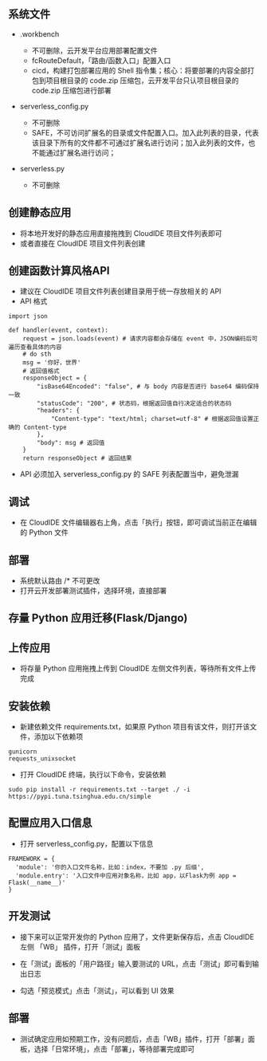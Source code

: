 ## 系统文件

- .workbench
  - 不可删除，云开发平台应用部署配置文件
  - fcRouteDefault，「路由/函数入口」配置入口
  - cicd，构建打包部署应用的 Shell 指令集；核心：将要部署的内容全部打包到项目根目录的 code.zip 压缩包，云开发平台只认项目根目录的 code.zip 压缩包进行部署

- serverless_config.py
  - 不可删除
  - SAFE，不可访问扩展名的目录或文件配置入口。加入此列表的目录，代表该目录下所有的文件都不可通过扩展名进行访问；加入此列表的文件，也不能通过扩展名进行访问；

- serverless.py
  - 不可删除

## 创建静态应用
- 将本地开发好的静态应用直接拖拽到 CloudIDE 项目文件列表即可
- 或者直接在 CloudIDE 项目文件列表创建

## 创建函数计算风格API
- 建议在 CloudIDE 项目文件列表创建目录用于统一存放相关的 API
- API 格式
```
import json

def handler(event, context):
    request = json.loads(event) # 请求内容都会存储在 event 中，JSON编码后可遍历查看具体的内容
    # do sth
    msg = '你好，世界'
    # 返回值格式
    responseObject = {
        "isBase64Encoded": "false", # 与 body 内容是否进行 base64 编码保持一致
        "statusCode": "200", # 状态码，根据返回值自行决定适合的状态码
        "headers": {
        	"Content-type": "text/html; charset=utf-8" # 根据返回值设置正确的 Content-type
        },
        "body": msg # 返回值
    }
    return responseObject # 返回结果
```
- API 必须加入 serverless_config.py 的 SAFE 列表配置当中，避免泄漏

## 调试
- 在 CloudIDE 文件编辑器右上角，点击「执行」按钮，即可调试当前正在编辑的 Python 文件

## 部署
- 系统默认路由 /* 不可更改
- 打开云开发部署测试插件，选择环境，直接部署

## 存量 Python 应用迁移(Flask/Django)

## 上传应用
- 将存量 Python 应用拖拽上传到 CloudIDE 左侧文件列表，等待所有文件上传完成

## 安装依赖
- 新建依赖文件 requirements.txt，如果原 Python 项目有该文件，则打开该文件，添加以下依赖项
```
gunicorn
requests_unixsocket
```

- 打开 CloudIDE 终端，执行以下命令，安装依赖
```
sudo pip install -r requirements.txt --target ./ -i https://pypi.tuna.tsinghua.edu.cn/simple
```

## 配置应用入口信息
- 打开 serverless_config.py，配置以下信息
```
FRAMEWORK = {
  'module': '你的入口文件名称，比如：index，不要加 .py 后缀',
  'module.entry': '入口文件中应用对象名称，比如 app，以Flask为例 app = Flask(__name__)'
}
```

## 开发测试
- 接下来可以正常开发你的 Python 应用了，文件更新保存后，点击 CloudIDE 左侧 「WB」 插件，打开「测试」面板

- 在「测试」面板的「用户路径」输入要测试的 URL，点击「测试」即可看到输出日志

- 勾选「预览模式」点击「测试」，可以看到 UI 效果

## 部署
- 测试确定应用如预期工作，没有问题后，点击「WB」插件，打开「部署」面板，选择「日常环境」，点击「部署」，等待部署完成即可
